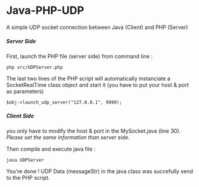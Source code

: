 Java-PHP-UDP
============

A simple UDP socket connection between Java (Client) and PHP (Server)

##### Server Side

First, launch the PHP file (server side) from command line :

```cd your_path
php src/UDPServer.php
```

The last two lines of the PHP script will automatically instanciate a SocketRealTime class object and start it (you have to put your host & port as parameters)

```$obj = SocketRealTime::getInstance();
$obj->launch_udp_server("127.0.0.1", 9999);
```


##### Client Side

you only have to modify the host & port in the MySocket.java (line 30). 
*Please set the same information than server side.*

Then compile and execute java file :

```javac src/UDPServer.java
java UDPServer
```

You're done ! UDP Data (messageStr) in the java class was succefully send to the PHP script.

